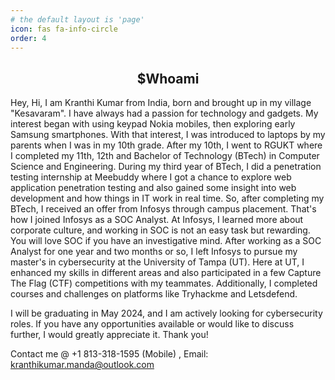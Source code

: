 ```yaml
---
# the default layout is 'page'
icon: fas fa-info-circle
order: 4
---
```

<h2 align="center"><b>$Whoami</b></h2>
Hey, Hi, I am Kranthi Kumar from India, born and brought up in my village "Kesavaram". I have always had a passion for technology and gadgets. My interest began with using keypad Nokia mobiles, then exploring early Samsung smartphones. With that interest, I was introduced to laptops by my parents when I was in my 10th grade. After my 10th, I went to RGUKT where I completed my 11th, 12th and Bachelor of Technology (BTech) in Computer Science and Engineering. During my third year of BTech, I did a penetration testing internship at Meebuddy where I got a chance to explore web application penetration testing and also gained some insight into web development and how things in IT work in real time. So, after completing my BTech, I received an offer from Infosys through campus placement. That's how I joined Infosys as a SOC Analyst. At Infosys, I learned more about corporate culture, and working in SOC is not an easy task but rewarding. You will love SOC if you have an investigative mind. After working as a SOC Analyst for one year and two months or so, I left Infosys to pursue my master's in cybersecurity at the University of Tampa (UT). Here at UT, I enhanced my skills in different areas and also participated in a few Capture The Flag (CTF) competitions with my teammates. Additionally, I completed courses and challenges on platforms like Tryhackme and Letsdefend.

I will be graduating in May 2024, and I am actively looking for cybersecurity roles. If you have any opportunities available or would like to discuss further, I would greatly appreciate it. Thank you!

Contact me @ +1 813-318-1595 (Mobile) , Email: kranthikumar.manda@outlook.com
